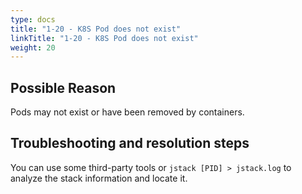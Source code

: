 ```yaml
---
type: docs
title: "1-20 - K8S Pod does not exist"
linkTitle: "1-20 - K8S Pod does not exist"
weight: 20
---
```


## Possible Reason

Pods may not exist or have been removed by containers.

## Troubleshooting and resolution steps

You can use some third-party tools or `jstack [PID] > jstack.log` to analyze the stack information and locate it.

<p style="margin-top: 3rem;"> </p>